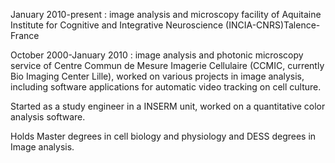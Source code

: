 January 2010-present : image analysis and microscopy facility of Aquitaine Institute for Cognitive and Integrative Neuroscience (INCIA-CNRS)Talence-France

October 2000-January 2010 : image analysis and photonic microscopy service of Centre Commun de Mesure Imagerie Cellulaire (CCMIC, currently Bio Imaging Center Lille), worked on various projects in image analysis, including software applications for automatic video tracking on cell culture.

Started as a study engineer in a INSERM unit, worked on a quantitative color analysis software.

Holds Master degrees in cell biology and physiology and DESS degrees in Image analysis.
